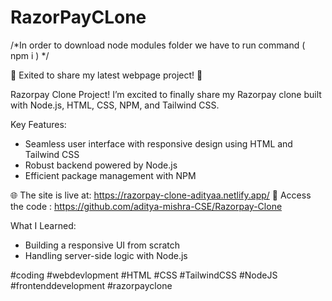 # RazorPayCLone

/*In order to download node modules folder we have to run command ( npm i ) */


🚀 Exited to share my latest webpage project! 🚀

Razorpay Clone Project!
 I’m excited to finally share my Razorpay clone built with Node.js, HTML, CSS, NPM, and Tailwind CSS.

 Key Features:
- Seamless user interface with responsive design using HTML and Tailwind CSS
- Robust backend powered by Node.js
- Efficient package management with NPM

🌐 The site is live at: https://razorpay-clone-adityaa.netlify.app/
🔗 Access the code : https://github.com/aditya-mishra-CSE/Razorpay-Clone

What I Learned:
- Building a responsive UI from scratch
- Handling server-side logic with Node.js

#coding #webdevlopment #HTML #CSS #TailwindCSS #NodeJS #frontenddevelopment #razorpayclone
